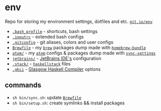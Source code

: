 # env

Repo for storing my environment settings, dotfiles and etc. [`git.io/env`](https://git.io/env)

* [`.bash_profile`](https://github.com/Drapegnik/env/blob/master/.bash_profile) - shortcuts, bash settings
* [`.inputrc`](https://github.com/Drapegnik/env/blob/master/.inputrc) - extended bash configs
* [`.gitconfig`](https://github.com/Drapegnik/env/blob/master/.gitconfig) - git aliases, colors and user configs
* [`Brewfile`](https://github.com/Drapegnik/env/blob/master/Brewfile) - my [`brew`](https://brew.sh/) packages dump made with [`homebrew-bundle`](https://github.com/Homebrew/homebrew-bundle)
* [`atom/`](/atom) - my [`atom`](https://atom.io/) configs & packages dump made with [`sync-settings`](http://atom.io/packages/sync-settings)
* [`jetbrains/`](/jetbrains) - [JetBrains IDE's](https://www.jetbrains.com/products.html) configuration
* [`.stack/`](https://github.com/Drapegnik/env/blob/master/.stack) - [`haskellstack`](https://www.haskellstack.org/) files
* [`.ghci`](https://github.com/Drapegnik/env/blob/master/.ghci) - [Glasgow Haskell Compiler](https://wiki.haskell.org/GHC/GHCi) options

## commands

* `sh bin/sync.sh`: update [`Brewfile`](https://github.com/Drapegnik/env/blob/master/Brewfile)
* `sh bin/setup.sh`: create symlinks && install packages
